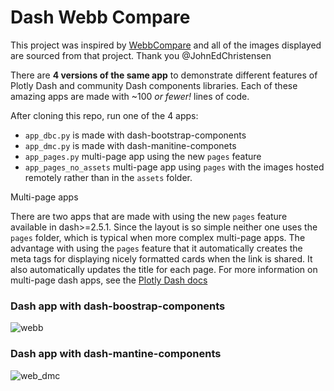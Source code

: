 # Dash Webb Compare

This project was inspired by [WebbCompare](https://github.com/JohnEdChristensen/WebbCompare) and all of the images
displayed are sourced from that project.  Thank you @JohnEdChristensen

There are __4 versions of the same app__ to demonstrate different features of Plotly Dash and community Dash components libraries.
Each of these amazing apps are made with ~100 _or fewer!_ lines of code.

After cloning this repo, run one of the 4 apps:

- `app_dbc.py` is made with dash-bootstrap-components
- `app_dmc.py` is made with dash-manitine-componets
- `app_pages.py` multi-page app using the new `pages` feature
- `app_pages_no_assets` multi-page app using `pages` with the images hosted remotely rather than in the `assets` folder.

Multi-page apps  

There are two apps that are made with using the new `pages` feature available in dash>=2.5.1.  Since the layout
is so simple neither one uses the `pages` folder, which is typical when more complex multi-page apps.
The advantage with using the `pages` feature that it automatically creates the meta tags for displaying
nicely formatted cards when the link is shared.  It also automatically updates the title for each page.
For more information on multi-page dash apps, see the [Plotly Dash docs](https://dash.plotly.com/urls)


### Dash app with dash-boostrap-components

![webb](https://user-images.githubusercontent.com/72614349/179326884-a9a01fef-6f64-4de0-a40f-b206f3a99ff8.gif)

### Dash app with dash-mantine-components

![web_dmc](https://user-images.githubusercontent.com/72614349/179326881-bab05723-0560-4bc7-9bbb-1ec5869cfac2.gif)
